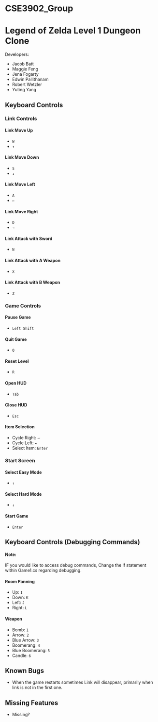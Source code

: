 # CSE3902_Group 

# Legend of Zelda Level 1 Dungeon Clone
Developers: 
- Jacob Batt
- Maggie Feng
- Jena Fogarty 
- Edwin Pallithanam 
- Robert Wetzler
- Yuting Yang

## Keyboard Controls
### Link Controls
#### Link Move Up
- ```W```
- ```↑```
#### Link Move Down
- ```S```
- ```↓```
#### Link Move Left
- ```A```
- ```←```
#### Link Move Right
- ```D```
- ```→```
#### Link Attack with Sword
- ```N```
#### Link Attack with A Weapon
- ```X```
#### Link Attack with B Weapon
- ```Z```
### Game Controls
#### Pause Game
- ```Left Shift```
#### Quit Game
- ```Q```
#### Reset Level
- ```R```
#### Open HUD
- ```Tab```
#### Close HUD
- ```Esc```
#### Item Selection
- Cycle Right: ```→```
- Cycle Left: ```←```
- Select Item: ```Enter```
### Start Screen
#### Select Easy Mode
- ```↑```
#### Select Hard Mode
- ```↓```
#### Start Game
- ```Enter```
## Keyboard Controls (Debugging Commands)
#### Note:
IF you would like to access debug commands, Change the if statement within Game1.cs regarding debugging. 
#### Room Panning
- Up: ```I```
- Down: ```K```
- Left: ```J```
- Right: ```L```
#### Weapon 
- Bomb: ```1```
- Arrow: ```2```
- Blue Arrow: ```3```
- Boomerang: ```4```
- Blue Boomerang: ```5```
- Candle: ```6```

## Known Bugs
- When the game restarts sometimes Link will disappear, primarily when link is not in the first one.

## Missing Features
- Missing?
